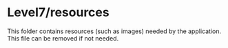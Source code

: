 # Level7/resources

This folder contains resources (such as images) needed by the application. This file can
be removed if not needed.
